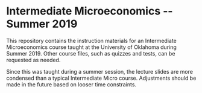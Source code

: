# Intermediate Microeconomics -- Summer 2019
This repository contains the instruction materials for an Intermediate Microeconomics course taught at the University of Oklahoma during Summer 2019. Other course files, such as quizzes and tests, can be requested as needed. 

Since this was taught during a summer session, the lecture slides are more condensed than a typical Intermediate Micro course. Adjustments should be made in the future based on looser time constraints.
